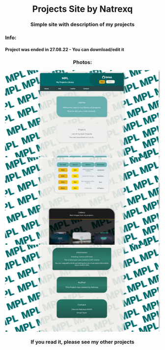 <h1 align="center">Projects Site by Natrexq</h1>
<h3 align="center">Simple site with description of my projects</h3>
<h3>Info:</h3>
<h4>Project was ended in 27.08.22 - You can download/edit it</h4>
<h3 align="center">Photos:</h3>
<img align="center" src="/dev/css/screenshot1.png" >
<img align="center" src="/dev/css/screenshot2.png" >
<img align="center" src="/dev/css/screenshot3.png" >
<h3 align="center">If you read it, please see my other projects</h3>

